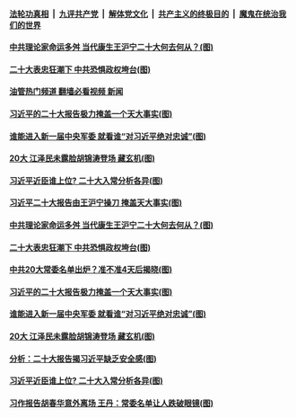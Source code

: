 ####  [法轮功真相](../../../../basic/blob/master/README.md?t=10200631) &nbsp;|&nbsp; [九评共产党](../../../../9ping.md/blob/master/README.md?t=10200631) &nbsp;|&nbsp; [解体党文化](../../../../jtdwh.md/blob/master/README.md?t=10200631)  &nbsp;|&nbsp; [共产主义的终极目的](../../../../gczydzjmd.md/blob/master/README.md?t=10200631) &nbsp;|&nbsp; [魔鬼在统治我们的世界](../../../../mgztzwmdsj.md/blob/master/README.md?t=10200631) 

#### [中共理论家命运多舛 当代康生王沪宁二十大何去何从？(图)](../pages/p2/1019548.md?t=10200631) 

#### [二十大表忠狂潮下 中共恐惧政权垮台(图)](../pages/p2/1019526.md?t=10200631) 

#### [油管热门频道 翻墙必看视频 新闻](http://209.250.226.216:81/youtube.html?10200631)

#### [习近平的二十大报告极力掩盖一个天大事实(图)](../pages/p2/1019520.md?t=10200631) 

#### [谁能进入新一届中央军委 就看谁“对习近平绝对忠诚”(图)](../pages/p2/1019451.md?t=10200631) 

#### [20大 江泽民未露脸胡锦涛登场 藏玄机(图)](../pages/p2/1019502.md?t=10200631) 

#### [习近平近臣谁上位? 二十大入常分析各异(图)](../pages/p2/1019442.md?t=10200631) 

#### [习近平二十大报告由王沪宁操刀 掩盖天大事实(图)](../pages/p2/1019595.md?t=10200631) 

#### [中共理论家命运多舛 当代康生王沪宁二十大何去何从？(图)](../pages/p2/1019548.md?t=10200631) 

#### [二十大表忠狂潮下 中共恐惧政权垮台(图)](../pages/p2/1019526.md?t=10200631) 

#### [中共20大常委名单出炉？准不准4天后揭晓(图)](../pages/p2/1019567.md?t=10200631) 





#### [习近平的二十大报告极力掩盖一个天大事实(图)](../pages/p2/1019520.md?t=10200631) 

#### [谁能进入新一届中央军委 就看谁“对习近平绝对忠诚”(图)](../pages/p2/1019451.md?t=10200631) 

#### [20大 江泽民未露脸胡锦涛登场 藏玄机(图)](../pages/p2/1019502.md?t=10200631) 


#### [分析：二十大报告揭习近平缺乏安全感(图)](../pages/p2/1019471.md?t=10200631) 

#### [习近平近臣谁上位? 二十大入常分析各异(图)](../pages/p2/1019442.md?t=10200631) 






#### [习作报告胡春华意外离场 王丹：常委名单让人跌破眼镜(图)](../pages/p2/1019412.md?t=10200631) 

<img src='http://gfw-breaker.win/goodnews/indexes/p2.md' width='0px' height='0px'/>
